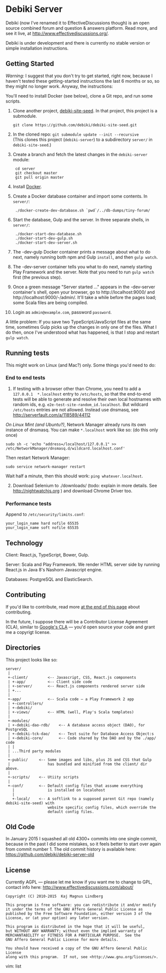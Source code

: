 Debiki Server
=============================

Debiki (now I've renamed it to EffectiveDiscussions though) is an open source
combined forum and question & answers platform.  Read more, and see it live, at
http://www.effectivediscussions.org/.

Debiki is under development and there is currently no stable version or simple
installation instructions.


Getting Started
-----------------------------

*Warning:* I suggest that you don't try to get started, right now, because I
haven't tested these getting-started instructions the last 6 months or so, so
they might no longer work.  Anyway, the instructions:


You'll need to install Docker (see below), clone a Git repo, and run some scripts.

1. Clone another project, [debiki-site-seed](https://github.com/debiki/debiki-site-seed). In that project, this project is a submodule.

    `git clone https://github.com/debiki/debiki-site-seed.git`

2. In the cloned repo: `git submodule update --init --recursive`  
    (This clones this project (`debiki-server`) to a subdirectory `server/` in `debiki-site-seed`.)

3. Create a branch and fetch the latest changes in the `debiki-server` module:

        cd server
        git checkout master
        git pull origin master

4. Install [Docker](https://www.docker.com/).

5. Create a Docker database container and import some contents. In `server/`:

        ./docker-create-dev-database.sh `pwd`/../db-dumps/tiny-forum/


6. Start the database, Gulp and the server. In three separate shells, in `server/`:

        ./docker-start-dev-database.sh
        ./docker-start-dev-gulp.sh
        ./docker-start-dev-server.sh

7. The -dev-gulp Docker container prints a message about what to do
   next, namely running both npm and Gulp `install`, and then `gulp watch`.

8. The -dev-server container tells you what to do next, namely starting Play
   Framework and the server. Note that you need to run `gulp watch` first (the
   previous step).

9. Once a green message "Server started ..." appears in the -dev-server
   container's shell, open your browser, go to http://localhost:9000/ and
   http://localhost:9000/-/admin/. It'll take a while before the pages load;
   some Scala files are being compiled.

10. Login as `admin@example.com`, password `password`.


A little problem: If you save two TypeScript/JavaScript files at the same time,
sometimes Gulp picks up the changes in only one of the files. What I do then,
once I've understood what has happened, is that I stop and restart `gulp
watch`.


Running tests
-----------------------------

This might work on Linux (and Mac?) only. Some things you'd need to do:

### End to end tests

1) If testing with a browser other than Chrome,
you need to add a `127.0.0.1  *.localhost` entry to `/etc/hosts`,
so that the end-to-end tests will be able to generate and resolve their own
local hostnames with random ids, e.g.  `e2e-test-site-random_id.localhost`. But
wildcard `/etc/hosts` entries are not allowed. Instead use dnsmasq, see
http://serverfault.com/a/118589/44112

*On Linux Mint (and Ubuntu?)*, Network Manager already runs its own instance of
dnsmasq. You can make `*.localhost` work like so: (do this only once)

    sudo sh -c 'echo "address=/localhost/127.0.0.1" >> /etc/NetworkManager/dnsmasq.d/wildcard.localhost.conf'

Then restart Network Manager:

    sudo service network-manager restart

Wait half a minute, then this should work: `ping whatever.localhost`.

2) Download Selenium to ./downloads/  (todo: explain in more details. See http://nightwatchjs.org )
and download Chrome Driver too.


### Performance tests

Append to `/etc/security/limits.conf`:

    your_login_name hard nofile 65535
    your_login_name soft nofile 65535


Technology
-----------------------------

Client: React.js, TypeScript, Bower, Gulp.

Server: Scala and Play Framework. We render HTML server side by running
React.js in Java 8's Nashorn Javascript engine.

Databases: PostgreSQL and ElasticSearch.


Contributing
-----------------------------

If you'd like to contribute, read more
[at the end of this page](http://www.effectivediscussions.com/-81n25/source-code) about contributing.

In the future, I suppose there will be a Contributor License Agreement (CLA), similar to
[Google's CLA](https://developers.google.com/open-source/cla/individual) — you'd open
source your code and grant me a copyrigt license.


Directories
-----------------------------

This project looks like so:


    server/
     |
     +-client/         <-- Javascript, CSS, React.js components
     | +-app/          <-- Client side code
     | +-server/       <-- React.js components rendered server side
     | +...
     |
     +-app/            <-- Scala code — a Play Framework 2 app
     | +-controllers/
     | +-debiki/
     | +-views/        <-- HTML (well, Play's Scala templates)
     |
     +-modules/
     | +-debiki-dao-rdb/    <-- A database access object (DAO), for PostgreSQL
     | +-debiki-tck-dao/    <-- Test suite for Database Access Object:s
     | +-debiki-core/       <-- Code shared by the DAO and by the ./app/ code
     | |
     | ...Third party modules
     |
     +-public/     <-- Some images and libs, plus JS and CSS that Gulp
     |                 has bundled and minified from the client/ dir above.
     |
     +-scripts/    <-- Utiity scripts
     |
     +-conf/       <-- Default config files that assume everything
       |               is installed on localohost
       |
       +-local/    <-- A softlink to a supposed parent Git repo (namely debiki-site-seed) with
                       website specific config files, which override the
                       default config files.

Old Code
-----------------------------

In January 2015 I squashed all old 4300+ commits into one single commit,
because in the past I did some mistakes, so it feels better to start over again
from commit number 1. The old commit history is available here:
https://github.com/debiki/debiki-server-old


License
-----------------------------

Currently AGPL — please let me know if you want me to change to GPL, contact info here: http://www.effectivediscussions.com/about/


    Copyright (C) 2010-2015  Kaj Magnus Lindberg

    This program is free software: you can redistribute it and/or modify
    it under the terms of the GNU Affero General Public License as
    published by the Free Software Foundation, either version 3 of the
    License, or (at your option) any later version.

    This program is distributed in the hope that it will be useful,
    but WITHOUT ANY WARRANTY; without even the implied warranty of
    MERCHANTABILITY or FITNESS FOR A PARTICULAR PURPOSE.  See the
    GNU Affero General Public License for more details.

    You should have received a copy of the GNU Affero General Public License
    along with this program.  If not, see <http://www.gnu.org/licenses/>.


vim: list
